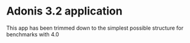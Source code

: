 # Adonis 3.2 application

This app has been trimmed down to the simplest possible structure for benchmarks with 4.0
